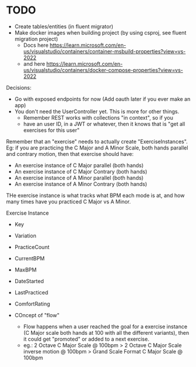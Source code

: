 # TODO

- Create tables/entities (in fluent migrator)
- Make docker images when building project (by using csproj, see fluent migration project)
  - Docs here https://learn.microsoft.com/en-us/visualstudio/containers/container-msbuild-properties?view=vs-2022
  - and here https://learn.microsoft.com/en-us/visualstudio/containers/docker-compose-properties?view=vs-2022

Decisions:
- Go with exposed endpoints for now (Add oauth later if you ever make an app)
- You don't need the UserController yet. This is more for other things. 
  - Remember REST works with collections "in context", so if you 
  - have an user ID, in a JWT or whatever, then it knows that is "get all exercises for this user"

Remember that an "exercise" needs to actually create "ExerciseInstances".
Eg: if you are practicing the C Major and A Minor Scale, both hands parallel and contrary motion, then that exercise should have:
- An exercise instance of C Major parallel (both hands)
- An exercise instance of C Major Contrary (both hands)
- An exercise instance of A Minor parallel (both hands)
- An exercise instance of A Minor Contrary (both hands)

THe exercise instance is what tracks what BPM each mode is at, and how many times have you practiced C Major vs A Minor.

Exercise Instance
- Key
- Variation
- PracticeCount
- CurrentBPM
- MaxBPM
- DateStarted
- LastPracticed
- ComfortRating


- COncept of "flow"
  - Flow happens when a user reached the goal for a exercise instance (C Major scale both hands at 100 with all the different variants), then it could get "promoted" or added to a next exercise.
  - eg.: 2 Octave C Major Scale @ 100bpm > 2 Octave C Major Scale inverse motion @ 100bpm > Grand Scale Format C Major Scale @ 100bpm
